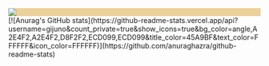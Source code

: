 <div style="background-color: #ECD099;">
<img src="https://img.freepik.com/free-vector/realistic-beautiful-sea-view-summer-vacation-concept_1262-11902.jpg?size=626&ext=jpg">
	
</div>
[![Anurag's GitHub stats](https://github-readme-stats.vercel.app/api?username=gijuno&count_private=true&show_icons=true&bg_color=angle,A2E4F2,A2E4F2,D8F2F2,ECD099,ECD099&title_color=45A9BF&text_color=FFFFFF&icon_color=FFFFFF)](https://github.com/anuraghazra/github-readme-stats)
